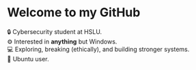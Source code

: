 # Welcome to my GitHub

🔒 Cybersecurity student at HSLU.  
⚙️ Interested in **anything** but Windows.  
💻 Exploring, breaking (ethically), and building stronger systems.  
🐧 Ubuntu user.  

